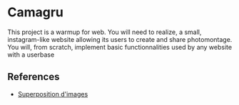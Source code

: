 # Camagru
This project is a warmup for web. You will need to realize, a small, instagram-like website allowing its users to create and share photomontage. You will, from scratch, implement basic functionnalities used by any website with a userbase

## References

- [Superposition d'images](https://openclassrooms.com/forum/sujet/bd-transparence-png-et-superposition-d-images)